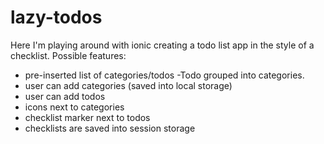 # lazy-todos
Here I'm playing around with ionic creating a todo list app in the style of a checklist.
Possible features:
- pre-inserted list of categories/todos
-Todo grouped into categories.
- user can add categories (saved into local storage)
- user can add todos
- icons next to categories
- checklist marker next to todos
- checklists are saved into session storage